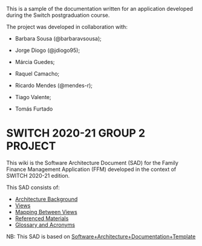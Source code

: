 This is a sample of the documentation written for an application developed during the Switch postgraduation course.

The project was developed in collaboration with:
* Barbara Sousa (@barbaravsousa);
          
* Jorge Diogo (@jdiogo95);
          
* Márcia Guedes;
          
* Raquel Camacho;
          
* Ricardo Mendes (@mendes-r);
          
* Tiago Valente;
          
* Tomás Furtado



# SWITCH 2020-21 GROUP 2 PROJECT

This wiki is the Software Architecture Document (SAD) for the Family Finance Management Application (FFM) developed in the context of SWITCH 2020-21 edition.

This SAD consists of:

- [Architecture Background](Background.md)
- [Views](Views.md)
- [Mapping Between Views](Mapping.md)
- [Referenced Materials](References.md)
- [Glossary and Acronyms](Glossary&Acronyms.md)

NB: This SAD is based on [Software+Architecture+Documentation+Template](https://wiki.sei.cmu.edu/confluence/display/SAD/Software+Architecture+Documentation+Template)
